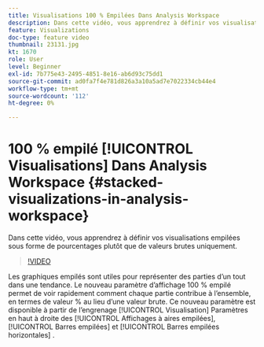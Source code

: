 ```yaml
---
title: Visualisations 100 % Empilées Dans Analysis Workspace
description: Dans cette vidéo, vous apprendrez à définir vos visualisations empilées sous forme de pourcentages plutôt que de valeurs brutes uniquement.
feature: Visualizations
doc-type: feature video
thumbnail: 23131.jpg
kt: 1670
role: User
level: Beginner
exl-id: 7b775e43-2495-4851-8e16-ab6d93c75dd1
source-git-commit: ad0fa7f4e781d826a3a10a5ad7e7022334cb44e4
workflow-type: tm+mt
source-wordcount: '112'
ht-degree: 0%

---
```


# 100 % empilé [!UICONTROL Visualisations] Dans Analysis Workspace {#stacked-visualizations-in-analysis-workspace}

Dans cette vidéo, vous apprendrez à définir vos visualisations empilées sous forme de pourcentages plutôt que de valeurs brutes uniquement.

>[!VIDEO](https://video.tv.adobe.com/v/23131/?quality=12)

Les graphiques empilés sont utiles pour représenter des parties d’un tout dans une tendance. Le nouveau paramètre d’affichage 100 % empilé permet de voir rapidement comment chaque partie contribue à l’ensemble, en termes de valeur % au lieu d’une valeur brute. Ce nouveau paramètre est disponible à partir de l’engrenage [!UICONTROL Visualisation] Paramètres en haut à droite des [!UICONTROL Affichages à aires empilées], [!UICONTROL Barres empilées] et [!UICONTROL Barres empilées horizontales] .

